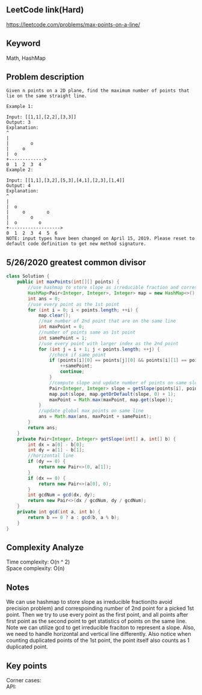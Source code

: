 ## LeetCode link(Hard)
https://leetcode.com/problems/max-points-on-a-line/

## Keyword
Math, HashMap

## Problem description
```
Given n points on a 2D plane, find the maximum number of points that lie on the same straight line.

Example 1:

Input: [[1,1],[2,2],[3,3]]
Output: 3
Explanation:
^
|
|        o
|     o
|  o  
+------------->
0  1  2  3  4
Example 2:

Input: [[1,1],[3,2],[5,3],[4,1],[2,3],[1,4]]
Output: 4
Explanation:
^
|
|  o
|     o        o
|        o
|  o        o
+------------------->
0  1  2  3  4  5  6
NOTE: input types have been changed on April 15, 2019. Please reset to default code definition to get new method signature.
```
## 5/26/2020 greatest common divisor

```java
class Solution {
    public int maxPoints(int[][] points) {
        //use hashmap to store slope as irreducible fraction and correspoinding number of 2nd point for a picked 1st point
        HashMap<Pair<Integer, Integer>, Integer> map = new HashMap<>();
        int ans = 0;
        //use every point as the 1st point
        for (int i = 0; i < points.length; ++i) {
            map.clear();
            //max number of 2nd point that are on the same line
            int maxPoint = 0;
            //number of points same as 1st point
            int samePoint = 1;
            //use every point with larger index as the 2nd point
            for (int j = i + 1; j < points.length; ++j) {
                //check if same point
                if (points[i][0] == points[j][0] && points[i][1] == points[j][1]) {
                    ++samePoint;
                    continue;
                }
                //compute slope and update number of points on same slope
                Pair<Integer, Integer> slope = getSlope(points[i], points[j]);
                map.put(slope, map.getOrDefault(slope, 0) + 1);
                maxPoint = Math.max(maxPoint, map.get(slope));
            }
            //update global max points on same line
            ans = Math.max(ans, maxPoint + samePoint);
        }
        return ans;
    }
    private Pair<Integer, Integer> getSlope(int[] a, int[] b) {
        int dx = a[0] - b[0];
        int dy = a[1] - b[1];
        //horizontal line
        if (dy == 0) {
            return new Pair<>(0, a[1]);
        }
        if (dx == 0) {
            return new Pair<>(a[0], 0);
        }
        int gcdNum = gcd(dx, dy);
        return new Pair<>(dx / gcdNum, dy / gcdNum);
    }
    private int gcd(int a, int b) {
        return b == 0 ? a : gcd(b, a % b);
    }
}
```

## Complexity Analyze
Time complexity: O(n ^ 2)\
Space complexity: O(n)

## Notes
We can use hashmap to store slope as irreducible fraction(to avoid precision problem) and correspoinding number of 2nd point for a picked 1st point. Then we try to use every point as the first point, and all points after first point as the second point to get statistics of points on the same line. Note we can utilize gcd to get irreducible fraciton to represent a slope. Also, we need to handle horizontal and vertical line differently. Also notice when counting duplicated points of the 1st point, the point itself also counts as 1 duplicated point.

## Key points
Corner cases: \
API:
